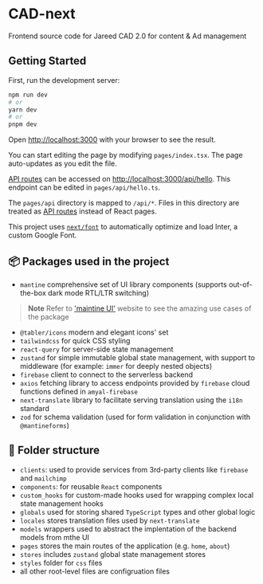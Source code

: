 # CAD-next
Frontend source code for Jareed CAD 2.0 for content & Ad management

## Getting Started

First, run the development server:

```bash
npm run dev
# or
yarn dev
# or
pnpm dev
```

Open [http://localhost:3000](http://localhost:3000) with your browser to see the result.

You can start editing the page by modifying `pages/index.tsx`. The page auto-updates as you edit the file.

[API routes](https://nextjs.org/docs/api-routes/introduction) can be accessed on [http://localhost:3000/api/hello](http://localhost:3000/api/hello). This endpoint can be edited in `pages/api/hello.ts`.

The `pages/api` directory is mapped to `/api/*`. Files in this directory are treated as [API routes](https://nextjs.org/docs/api-routes/introduction) instead of React pages.

This project uses [`next/font`](https://nextjs.org/docs/basic-features/font-optimization) to automatically optimize and load Inter, a custom Google Font.

## 📦 Packages used in the project

- `mantine` comprehensive set of UI library components (supports out-of-the-box dark mode RTL/LTR switching)
> **Note**
> Refer to ['maintine UI'](https://ui.mantine.dev/) website to see the amazing use cases of the package

- `@tabler/icons` modern and elegant icons' set
- `tailwindcss` for quick CSS styling
- `react-query` for server-side state management
- `zustand` for simple immutable global state management, with support to middleware (for example: `immer` for deeply nested objects)
- `firebase` client to connect to the serverless backend
- `axios` fetching library to access endpoints provided by `firebase` cloud functions defined in `amyal-firebase`
- `next-translate` library to facilitate serving translation using the `i18n` standard
- `zod` for schema validation (used for form validation in conjunction with `@mantineforms`)

## 📁 Folder structure
- `clients`: used to provide services from 3rd-party clients like `firebase` and `mailchimp`
- `components`: for reusable `React` components
- `custom_hooks` for custom-made hooks used for wrapping complex local state management hooks
- `globals` used for storing shared `TypeScript` types and other global logic
- `locales` stores translation files used by `next-translate`
- `models` wrappers used to abstract the implentation of the backend models from mthe UI
- `pages` stores the main routes of the application (e.g. `home`, `about`)
- `stores` includes `zustand` global state management stores
- `styles` folder for `css` files
- all other root-level files are configruation files

